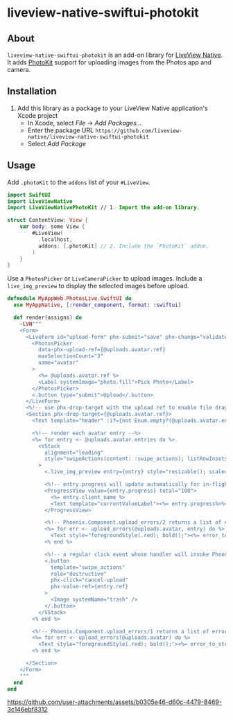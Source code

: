 # liveview-native-swiftui-photokit

## About

`liveview-native-swiftui-photokit` is an add-on library for [LiveView Native](https://github.com/liveview-native/live_view_native). It adds [PhotoKit](https://developer.apple.com/documentation/photokit) support for uploading images from the Photos app and camera.

## Installation

1. Add this library as a package to your LiveView Native application's Xcode project
    * In Xcode, select *File* → *Add Packages...*
    * Enter the package URL `https://github.com/liveview-native/liveview-native-swiftui-photokit`
    * Select *Add Package*

## Usage

Add `.photoKit` to the `addons` list of your `#LiveView`.

```swift
import SwiftUI
import LiveViewNative
import LiveViewNativePhotoKit // 1. Import the add-on library.

struct ContentView: View {
    var body: some View {
        #LiveView(
          .localhost,
          addons: [.photoKit] // 2. Include the `PhotoKit` addon.
        )
    }
}
```

Use a `PhotosPicker` or `LiveCameraPicker` to upload images.
Include a `live_img_preview` to display the selected images before upload.

```elixir
defmodule MyAppWeb.PhotosLive.SwiftUI do
  use MyAppNative, [:render_component, format: :swiftui]

  def render(assigns) do
    ~LVN"""
    <Form>
      <LiveForm id="upload-form" phx-submit="save" phx-change="validate">
        <PhotosPicker
          data-phx-upload-ref={@uploads.avatar.ref}
          maxSelectionCount="3"
          name="avatar"
        >
          <%= @uploads.avatar.ref %>
          <Label systemImage="photo.fill">Pick Photo</Label>
        </PhotosPicker>
        <.button type="submit">Upload</.button>
      </LiveForm>
      <%!-- use phx-drop-target with the upload ref to enable file drag and drop --%>
      <Section phx-drop-target={@uploads.avatar.ref}>
        <Text template="header" :if={not Enum.empty?(@uploads.avatar.entries)}>Uploads</Text>

        <%!-- render each avatar entry --%>
        <%= for entry <- @uploads.avatar.entries do %>
          <VStack
            alignment="leading"
            style="swipeActions(content: :swipe_actions); listRowInsets(EdgeInsets(top: 8, leading: 8, bottom: 8, trailing: 8));"
          >
            <.live_img_preview entry={entry} style="resizable(); scaledToFit(); clipShape(.rect(cornerRadius: 4));" />

            <%!-- entry.progress will update automatically for in-flight entries --%>
            <ProgressView value={entry.progress} total="100">
              <%= entry.client_name %>
              <Text template="currentValueLabel"><%= entry.progress%>%</Text>
            </ProgressView>

            <%!-- Phoenix.Component.upload_errors/2 returns a list of error atoms --%>
            <%= for err <- upload_errors(@uploads.avatar, entry) do %>
              <Text style="foregroundStyle(.red); bold();"><%= error_to_string(err) %></Text>
            <% end %>

            <%!-- a regular click event whose handler will invoke Phoenix.LiveView.cancel_upload/3 --%>
            <.button
              template="swipe_actions"
              role="destructive"
              phx-click="cancel-upload"
              phx-value-ref={entry.ref}
            >
              <Image systemName="trash" />
            </.button>
          </VStack>
        <% end %>

        <%!-- Phoenix.Component.upload_errors/1 returns a list of error atoms --%>
        <%= for err <- upload_errors(@uploads.avatar) do %>
          <Text style="foregroundStyle(.red); bold();"><%= error_to_string(err) %></Text>
        <% end %>

      </Section>
    </Form>
    """
  end
end
```

https://github.com/user-attachments/assets/b0305e46-d60c-4479-8469-3c146ebf8312
